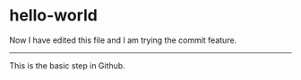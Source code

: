 # hello-world
Now I have edited this file and I am trying the commit feature.

*****

This is the basic step in Github.

